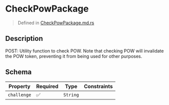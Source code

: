 # CheckPowPackage
> Defined in [CheckPowPackage.md.rs](../../../../interface/src/interface/routes/check_pow)

## Description
POST: Utility function to check POW. Note that checking POW will invalidate the POW token,
preventing it from being used for other purposes.

## Schema

| Property | Required | Type | Constraints |
| --- | --- | --- | --- |
| `challenge` | ✅ | `String` |     | 


